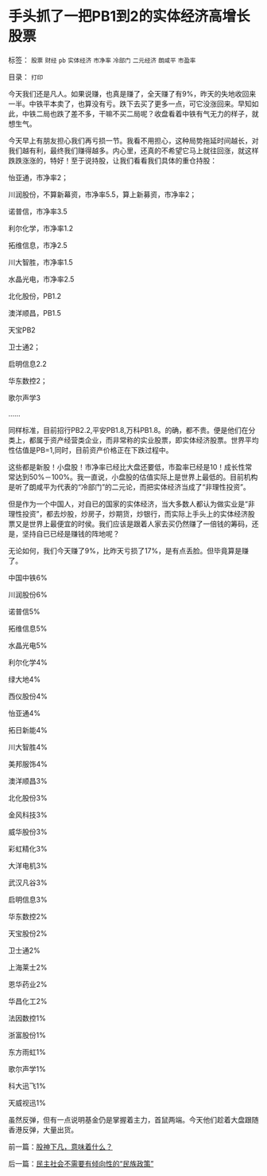 # 手头抓了一把PB1到2的实体经济高增长股票

标签： `股票` `财经` `pb` `实体经济` `市净率` `冷部门` `二元经济` `朗咸平` `市盈率` 

目录： `打印`

今天我们还是凡人。如果说赚，也真是赚了，全天赚了有9%，昨天的失地收回来一半。中铁平本卖了，也算没有亏。跌下去买了更多一点，可它没涨回来。早知如此，中铁二局也跌了差不多，干嘛不买二局呢？收盘看着中铁有气无力的样子，就想生气。



今天早上有朋友担心我们再亏损一节。我看不用担心，这种局势拖延时间越长，对我们越有利，最终我们赚得越多。内心里，还真的不希望它马上就往回涨，就这样跌跌涨涨的，特好！至于说持股，让我们看看我们具体的重仓持股：

怡亚通，市净率2；

川润股份，不算新幕资，市净率5.5，算上新募资，市净率2；

诺普信，市净率3.5

利尔化学，市净率1.2

拓维信息，市净2.5

川大智胜，市净率1.5

水晶光电，市净率2.5

北化股份，PB1.2

澳洋顺昌，PB1.5

天宝PB2

卫士通2；

启明信息2.2

华东数控2；

歌尔声学3

……



同样标准，目前招行PB2.2,平安PB1.8,万科PB1.8。的确，都不贵。便是他们在分类上，都属于资产经营类企业，而非常称的实业股票，即实体经济股票。世界平均性估值是PB=1,同时，目前资产价格正在下跌过程中。



这些都是新股！小盘股！市净率已经比大盘还要低，市盈率已经是10！成长性常常达到50%－100%。我一直说，小盘股的估值实际上是世界上最低的。目前机构是听了朗咸平为代表的“冷部门”的二元论，而把实体经济当成了“非理性投资”。



但是作为一个中国人，对自已的国家的实体经济，当大多数人都认为做实业是“非理性投资”，都去炒股，炒房子，炒期货，炒银行，而实际上手头上的实体经济股票又是世界上最便宜的时侯。我们应该是跟着人家去买仍然赚了一倍钱的筹码，还是，坚持自已已经是赚钱的阵地呢？



无论如何，我们今天赚了9%，比昨天亏损了17%，是有点丢脸。但毕竟算是赚了。

中国中铁6%

川润股份6%

诺普信5%

拓维信息5%

水晶光电5%

利尔化学4%

绿大地4%

西仪股份4%

怡亚通4%

拓日新能4%

川大智胜4%

美邦服饰4%

澳洋顺昌3%

北化股份3%

金风科技3%

威华股份3%

彩虹精化3%

大洋电机3%

武汉凡谷3%

启明信息3%

华东数控2%

天宝股份2%

卫士通2%

上海莱士2%

恩华药业2%

华昌化工2%

法因数控1%

浙富股份1%

东方雨虹1%

歌尔声学1%

科大迅飞1%

天威视迅1%



虽然反弹，但有一点说明基金仍是掌握着主力，首鼠两端。今天他们趁着大盘跟随香港反弹，大量出货。



前一篇：[股神下凡，意味着什么？](../../../2008/10/27/股神下凡，意味着什么？.md)

后一篇：[民主社会不需要有倾向性的“民族政策”](../../../2008/10/29/民主社会不需要有倾向性的“民族政策”.md)